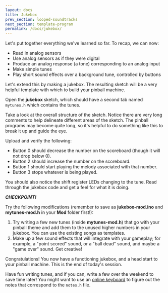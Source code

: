 ```yaml
---
layout: docs
title: Jukebox
prev_section: looped-soundtracks
next_section: template-program
permalink: /docs/jukebox/
---
```


Let's put together everything we've learned so far. To recap, we can now:

- Read in analog sensors
- Use analog sensors as if they were digital
- Produce an analog response (a tone) corresponding to an analog input
- Make simple tunes
- Play short sound effects over a background tune, controlled by buttons

Let's extend this by making a jukebox. The resulting sketch will be a very helpful template with which to build your pinball machine.

Open the **jukebox** sketch, which should have a second tab named ```mytunes.h``` which contains the tunes.

Take a look at the overall structure of the sketch. Notice there are very long comments to help delineate different areas of the sketch. The pinball programs may become quite long, so it's helpful to do something like this to break it up and guide the eye.

Upload and verify the following: 

- Button 0 should decrease the number on the scoreboard (though it will not drop below 0).
- Button 2 should increase the number on the scoreboard.
- Button 1 should start playing the melody associated with that number.
- Button 3 stops whatever is being played.

You should also notice the shift register LEDs changing to the tune. Read through the jukebox code and get a feel for what it is doing. 

**_CHECKPOINT!_**

Try the following modifications (remember to save as **jukebox-mod.ino** and **mytunes-mod.h** in your **Mod** folder first!):

1. Try writing a few new tunes (inside **mytunes-mod.h**) that go with your pinball theme and add them to the unused higher numbers in your jukebox. You can use the existing songs as templates.
2. Make up a few sound effects that will integrate with your gameplay; for example, a "point scored" sound, or a "ball dead" sound, and maybe a "game over" sound. Get creative!

Congratulations! You now have a functioning jukebox, and a head start to your pinball machine. This is the end of today's session. 

Have fun writing tunes, and if you can, write a few over the weekend to save time later! You might want to use an [online keyboard](http://www.bgfl.org/bgfl/custom/resources_ftp/client_ftp/ks2/music/piano/) to figure out the notes that correspond to the ```notes.h``` file.



